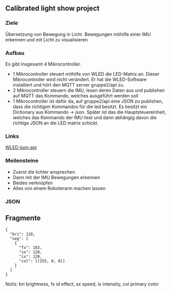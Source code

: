 ## Calibrated light show project

### Ziele

Übersetzung von Bewegung in Licht.
Bewegungen mithilfe einer IMU erkennen und mit Licht zu visualisieren

### Aufbau

Es gibt insgesamt 4 Mikrocontroller.

- 1 Mikrocontroller steuert mithilfe von WLED die LED-Matrix an. Dieser Mikrocontroller wird nicht verändert. Er hat die WLED-Software installiert und hört den MQTT server gruppe2/api zu.
- 2 Mikrocontroller steuern die IMU, lesen deren Daten aus und publishen auf MQTT das Kommando, welches ausgeführt werden soll
- 1 Mikrocontroller ist dafür da, auf gruppe2/api eine JSON zu publishen, dass die richtigen Kommandos für die led besitzt. Es besitzt ein Dictionary aus Kommando -> json. Später ist das
    die Hauptsteuereinheit, welches das Kommando der IMU liest und dann abhängig davon die richtige JSON an die LED matrix schickt.


### Links

[WLED json-api](https://kno.wled.ge/interfaces/json-api/#setting-new-values)
### Meilensteine

- Zuerst die lichter ansprechen
- Dann mit der IMU Bewegungen erkennen
- Beides verknüpfen
- Alles von einem Roboterarm machen lassen

### JSON
## Fragmente
```
{
  "bri": 128,
  "seg": [
    {
      "fx": 183,
      "sx": 128,
      "ix": 128,
      "col": [[255, 0, 0]]
    }
  ]
}
```
Notiz: bri brightness, fx id effect, sx speed, ix intensity, col primary color

